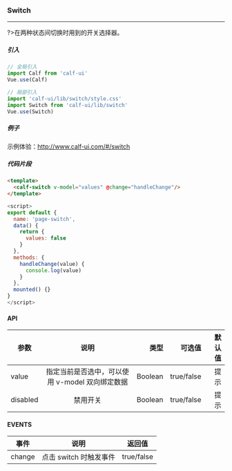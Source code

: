 ### Switch

---

?>在两种状态间切换时用到的开关选择器。

##### 引入

```javascript
// 全局引入
import Calf from 'calf-ui'
Vue.use(Calf)

// 局部引入
import 'calf-ui/lib/switch/style.css'
import Switch from 'calf-ui/lib/switch'
Vue.use(Switch)
```

##### 例子

示例体验：http://www.calf-ui.com/#/switch

##### 代码片段

```html
<template>
  <calf-switch v-model="values" @change="handleChange"/>
</template>
```

```javascript
<script>
export default {
  name: 'page-switch',
  data() {
    return {
      values: false
    }
  },
  methods: {
    handleChange(value) {
      console.log(value)
    }
  },
  mounted() {}
}
</script>
```

#### API

| 参数     |                      说明                       |    类型 |     可选值 | 默认值 |
| -------- | :---------------------------------------------: | ------: | ---------: | -----: |
| value    | 指定当前是否选中，可以使用 v-model 双向绑定数据 | Boolean | true/false |   提示 |
| disabled |                    禁用开关                     | Boolean | true/false |   提示 |

#### EVENTS

| 事件   |          说明          | 返回值     |
| ------ | :--------------------: | ---------- |
| change | 点击 switch 时触发事件 | true/false |
